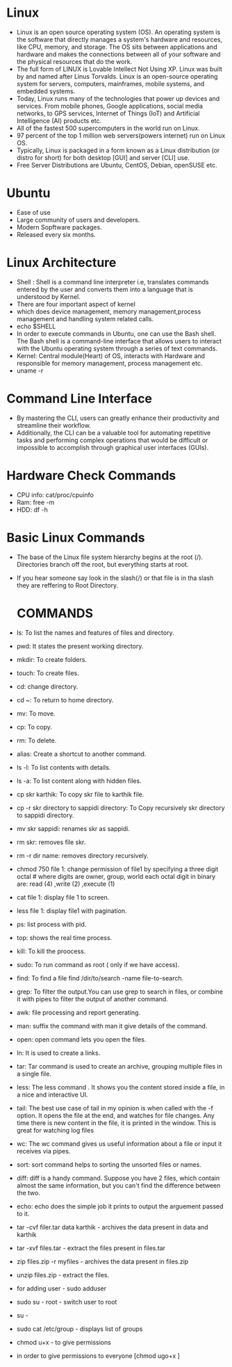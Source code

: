 # Linux #
- Linux is an open source operating system (OS). An operating system is the software that directly manages a system's hardware and resources, like CPU, memory, and storage. The OS sits between applications and hardware and makes the connections between all of your software and the physical resources that do the work.
- The full form of LINUX is Lovable Intellect Not Using XP. Linux was built by and named after Linus Torvalds. Linux is an open-source operating system for servers, computers, mainframes, mobile systems, and embedded systems.
- Today, Linux runs many of the technologies that power up devices and services. From mobile phones, Google applications, social media networks, to GPS services, Internet of Things (IoT) and Artificial Intelligence (AI) products etc.
- All of the fastest 500 supercomputers in the world run on Linux.
- 97 percent of the top 1 million web servers(powers internet) run on Linux OS.
- Typically, Linux is packaged in a form known as a Linux distribution (or distro for short) for both desktop [GUI] and server [CLI] use.
- Free Server Distributions are Ubuntu, CentOS, Debian, openSUSE etc.

# Ubuntu #
- Ease of use
- Large community of users and developers.
- Modern Sopftware packages.
- Released every six months.

# Linux Architecture #
- Shell : Shell is a command line interpreter i.e, translates commands entered by the user and converts them into a language that is understood by Kernel.
- There are four important aspect of kernel
- which does device management, memory management,process management and handling system related calls.
- echo $SHELL
- In order to execute commands in Ubuntu, one can use the Bash shell. The Bash shell is a command-line interface that allows users to interact with the Ubuntu operating system through a series of text commands.
- Kernel: Central module(Heart) of OS, interacts with Hardware and responsible for memory management, process management etc.
- uname -r

# Command Line Interface #
- By mastering the CLI, users can greatly enhance their productivity and streamline their workflow.
- Additionally, the CLI can be a valuable tool for automating repetitive tasks and performing complex operations that would be difficult or impossible to accomplish through graphical user interfaces (GUIs).

# Hardware Check Commands #
- CPU info: cat/proc/cpuinfo
- Ram: free -m
- HDD: df -h

# Basic Linux Commands #
- The base of the Linux file system hierarchy begins at the root (/). Directories branch off the root, but everything starts at root.
- If you hear someone say look in the slash(/) or that file is in tha slash they are reffering to Root Directory.

  # COMMANDS #
  
- ls: To list the names and features of files and directory.
- pwd: It states the present working directory.
- mkdir: To create folders.
- touch: To create files.
- cd: change directory.
- cd ~: To return to home directory.
- mv: To move.
- cp: To copy.
- rm: To delete.
- alias: Create a shortcut to another command.
- ls -l: To list contents with details.
- ls -a: To list content along with hidden files.
- cp skr karthik: To copy skr file to karthik file.
- cp -r skr directory to sappidi directory: To Copy recursively skr directory to sappidi directory.
- mv skr sappidi: renames skr as sappidi.
- rm skr: removes file skr.
- rm -r dir name: removes directory recursively.
- chmod 750 file 1: change permission of file1 by specifying a three digit octal # where digits are owner, group, world each octal digit in binary are: read (4) ,write (2) ,execute (1)
- cat file 1: display file 1 to screen.
- less file 1: display file1 with pagination.
- ps: list process with pid.
- top: shows the real time process.
- kill: To kill the proocess.
- sudo: To run command as root ( only if we have access).
- find: To find  a file find /dir/to/search -name file-to-search.
- grep: To filter the output.You can use grep to search in files, or combine it with pipes to filter the output of another command.
- awk: file processing and report generating.
- man: suffix the command with man it give details of the command.
- open: open command lets you open the files.
- ln: It is used to create a links.
- tar: Tar command is used to create an archive, grouping multiple files in a single file.
- less: The less command . It shows you the content stored inside a file, in a nice and interactive UI.
- tail: The best use case of tail in my opinion is when called with the -f option. It opens the file at the end, and watches for file changes. Any time there is new content in the file, it is printed in the window. This is great for watching log files
- wc: The wc command gives us useful information about a file or input it receives via pipes.
- sort: sort command helps to sorting the unsorted files or names.
- diff: diff is a handy command. Suppose you have 2 files, which contain almost the same information, but you can't find the difference between the two.
- echo: echo does the simple job it prints to output the arguement passed to it.
-  tar -cvf filer.tar data karthik - archives the data present in data and karthik
-  tar -xvf files.tar - extract the files present in files.tar
- zip files.zip -r myfiles - archives the data present in files.zip
- unzip files.zip - extract the files.
- for adding user - sudo adduser <username>
- sudo su - root - switch user to root
- su - <username>
- sudo cat /etc/group - displays list of groups
- chmod u+x - to give permissions
- in order to give permissions to everyone [chmod ugo+x ]
